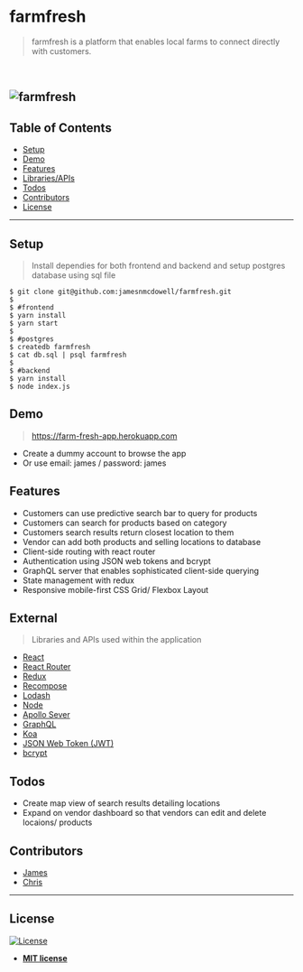 # farmfresh

> farmfresh is a platform that enables local farms to connect directly with customers.
<br>

![farmfresh](https://user-images.githubusercontent.com/19500679/40376850-699d8690-5dbd-11e8-96a3-412d47018bbb.jpg)
---

## Table of Contents
- [Setup](#setup)
- [Demo](#demo)
- [Features](#features)
- [Libraries/APIs](#external)
- [Todos](#todos)
- [Contributors](#contributors)
- [License](#license)

---
## Setup

> Install dependies for both frontend and backend and setup postgres database using sql file
```shell
$ git clone git@github.com:jamesnmcdowell/farmfresh.git
$
$ #frontend
$ yarn install 
$ yarn start
$
$ #postgres
$ createdb farmfresh 
$ cat db.sql | psql farmfresh
$
$ #backend
$ yarn install 
$ node index.js

```
## Demo
> https://farm-fresh-app.herokuapp.com
* Create a dummy account to browse the app
* Or use email: james / password: james

## Features

* Customers can use predictive search bar to query for products
* Customers can search for products based on category
* Customers search results return closest location to them
* Vendor can add both products and selling locations to database
* Client-side routing with react router
* Authentication using JSON web tokens and bcrypt
* GraphQL server that enables sophisticated client-side querying
* State management with redux
* Responsive mobile-first CSS Grid/ Flexbox Layout

## External
> Libraries and APIs used within the application
* [React](https://reactjs.org/)
* [React Router](https://github.com/ReactTraining/react-router)
* [Redux](https://redux.js.org/)
* [Recompose](https://github.com/acdlite/recompose)
* [Lodash](https://lodash.com/)
* [Node](https://nodejs.org/)
* [Apollo Sever](https://github.com/apollographql/apollo-server)
* [GraphQL](https://graphql.org/)
* [Koa](https://koajs.com/)
* [JSON Web Token (JWT)](https://jwt.io/)
* [bcrypt](https://github.com/kelektiv/node.bcrypt.js)



## Todos
* Create map view of search results detailing locations
* Expand on vendor dashboard so that vendors can edit and delete locaions/ products

## Contributors
* [James](https://github.com/jamesnmcdowell)
* [Chris](https://github.com/chrisgoodell)

---

## License

[![License](http://img.shields.io/:license-mit-blue.svg?style=flat-square)](http://badges.mit-license.org)

- **[MIT license](https://github.com/jamesnmcdowell/griddle/blob/master/LICENSE)**
